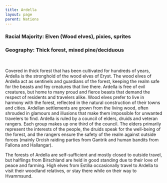 ```yaml
---
title: Ardella
layout: page
parent: Nations
---
```



### Racial Majority: Elven (Wood elves), pixies, sprites

### Geography: Thick forest, mixed pine/deciduous

<br>

Covered in thick forest that has been cultivated for hundreds of years, Ardella is the stronghold of the wood elves of Eryst.  The wood elves of Ardella act as sentinels and guardians of the forest, keeping the realm safe for the beasts and fey creatures that live there.  Ardella is free of evil creatures, but home to many proud and fierce beasts that demand the respect of residents and travelers alike.  Wood elves prefer to live in harmony with the forest, reflected in the natural construction of their towns and cities.  Ardellan settlements are grown from the living wood, often shrouded in glamours and illusions that make them impossible for unwanted travelers to find.
Ardella is ruled by a council of elders, druids and veteran rangers. Each group makes up one third of the council.  The elders primarily represent the interests of the people, the druids speak for the well-being of the forest, and the rangers ensure the safety of the realm against outside forces (mainly Orcish raiding parties from Gantrik and human bandits from Fallona and Hallangar).

The forests of Ardella are self-sufficient and mostly closed to outside travel, but halflings from Birschland are held in good standing due to their love of peace and farming. High elves from Estilia occasionally travel to Ardella to visit their woodland relatives, or stay there while on their way to Hvammsund.